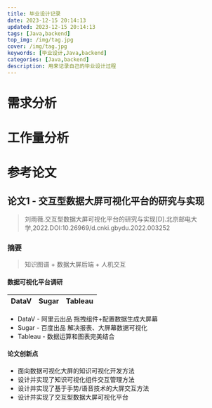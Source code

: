 ```yaml
---
title: 毕业设计记录
date: 2023-12-15 20:14:13
updated: 2023-12-15 20:14:13
tags: [Java,backend]
top_img: /img/tag.jpg
cover: /img/tag.jpg
keywords: [毕业设计,Java,backend]
categories: [Java,backend]
description: 用来记录自己的毕业设计过程
---
```


# 需求分析

# 工作量分析


# 参考论文

## 论文1 - 交互型数据大屏可视化平台的研究与实现

> 刘雨薇.交互型数据大屏可视化平台的研究与实现[D].北京邮电大学,2022.DOI:10.26969/d.cnki.gbydu.2022.003252

### 摘要

> 知识图谱 + 数据大屏后端 + 人机交互

#### 数据可视化平台调研

| DataV | Sugar | Tableau |
|-------|-------|---------|

- DataV - 阿里云出品 拖拽组件+配置数据生成大屏幕
- Sugar - 百度出品 解决报表、大屏幕数据可视化
- Tableau - 数据运算和图表完美结合
#### 论文创新点
- 面向数据可视化大屏的知识可视化开发方法
- 设计并实现了知识可视化组件交互管理方法
- 设计并实现了基于手势/语音技术的大屏交互方法
- 设计并实现了交互型数据大屏可视化平台